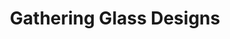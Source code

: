 ---
title: "Gathering Glass Designs"
url: /bellingham/gathering-glass-designs/
shop: Haushaltsartikel
---